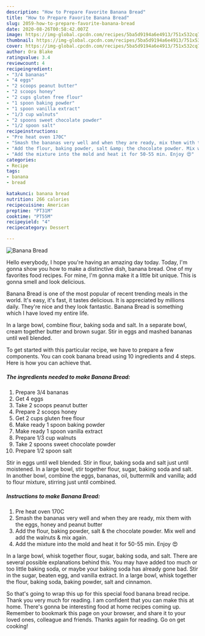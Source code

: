 ```yaml
---
description: "How to Prepare Favorite Banana Bread"
title: "How to Prepare Favorite Banana Bread"
slug: 2059-how-to-prepare-favorite-banana-bread
date: 2020-08-26T00:58:42.007Z
image: https://img-global.cpcdn.com/recipes/5ba5d9194a6e4913/751x532cq70/banana-bread-recipe-main-photo.jpg
thumbnail: https://img-global.cpcdn.com/recipes/5ba5d9194a6e4913/751x532cq70/banana-bread-recipe-main-photo.jpg
cover: https://img-global.cpcdn.com/recipes/5ba5d9194a6e4913/751x532cq70/banana-bread-recipe-main-photo.jpg
author: Ora Blake
ratingvalue: 3.4
reviewcount: 4
recipeingredient:
- "3/4 bananas"
- "4 eggs"
- "2 scoops peanut butter"
- "2 scoops honey"
- "2 cups gluten free flour"
- "1 spoon baking powder"
- "1 spoon vanilla extract"
- "1/3 cup walnuts"
- "2 spoons sweet chocolate powder"
- "1/2 spoon salt"
recipeinstructions:
- "Pre heat oven 170C"
- "Smash the bananas very well and when they are ready, mix them with the eggs, honey and peanut butter"
- "Add the flour, baking powder, salt &amp; the chocolate powder. Mix well and add the walnuts &amp; mix again."
- "Add the mixture into the mold and heat it for 50-55 min. Enjoy 😍"
categories:
- Recipe
tags:
- banana
- bread

katakunci: banana bread 
nutrition: 266 calories
recipecuisine: American
preptime: "PT31M"
cooktime: "PT55M"
recipeyield: "4"
recipecategory: Dessert

---
```



![Banana Bread](https://img-global.cpcdn.com/recipes/5ba5d9194a6e4913/751x532cq70/banana-bread-recipe-main-photo.jpg)

Hello everybody, I hope you're having an amazing day today. Today, I'm gonna show you how to make a distinctive dish, banana bread. One of my favorites food recipes. For mine, I'm gonna make it a little bit unique. This is gonna smell and look delicious.

Banana Bread is one of the most popular of recent trending meals in the world. It's easy, it's fast, it tastes delicious. It is appreciated by millions daily. They're nice and they look fantastic. Banana Bread is something which I have loved my entire life.

In a large bowl, combine flour, baking soda and salt. In a separate bowl, cream together butter and brown sugar. Stir in eggs and mashed bananas until well blended.


To get started with this particular recipe, we have to prepare a few components. You can cook banana bread using 10 ingredients and 4 steps. Here is how you can achieve that.

<!--inarticleads1-->

##### The ingredients needed to make Banana Bread:

1. Prepare 3/4 bananas
1. Get 4 eggs
1. Take 2 scoops peanut butter
1. Prepare 2 scoops honey
1. Get 2 cups gluten free flour
1. Make ready 1 spoon baking powder
1. Make ready 1 spoon vanilla extract
1. Prepare 1/3 cup walnuts
1. Take 2 spoons sweet chocolate powder
1. Prepare 1/2 spoon salt


Stir in eggs until well blended. Stir in flour, baking soda and salt just until moistened. In a large bowl, stir together flour, sugar, baking soda and salt. In another bowl, combine the eggs, bananas, oil, buttermilk and vanilla; add to flour mixture, stirring just until combined. 

<!--inarticleads2-->

##### Instructions to make Banana Bread:

1. Pre heat oven 170C
1. Smash the bananas very well and when they are ready, mix them with the eggs, honey and peanut butter
1. Add the flour, baking powder, salt &amp; the chocolate powder. Mix well and add the walnuts &amp; mix again.
1. Add the mixture into the mold and heat it for 50-55 min. Enjoy 😍


In a large bowl, whisk together flour, sugar, baking soda, and salt. There are several possible explanations behind this. You may have added too much or too little baking soda, or maybe your baking soda has already gone bad. Stir in the sugar, beaten egg, and vanilla extract. In a large bowl, whisk together the flour, baking soda, baking powder, salt and cinnamon. 

So that's going to wrap this up for this special food banana bread recipe. Thank you very much for reading. I am confident that you can make this at home. There's gonna be interesting food at home recipes coming up. Remember to bookmark this page on your browser, and share it to your loved ones, colleague and friends. Thanks again for reading. Go on get cooking!
